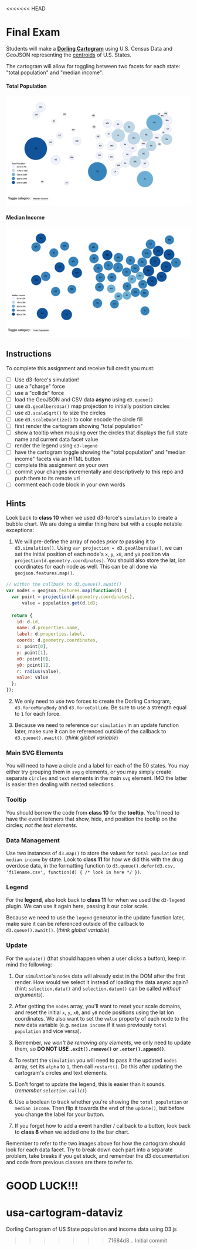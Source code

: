 <<<<<<< HEAD
# Final Exam
Students will make a [**Dorling Cartogram**](http://carto.maps.arcgis.com/apps/StorytellingTextLegend/index.html?appid=b686a7679cb747e9825d1d1bb6b26046) using U.S. Census Data and GeoJSON representing the [centroids](https://en.wikipedia.org/wiki/Centroid) of U.S. States.

The cartogram will allow for toggling between two facets for each state: "total population" and "median income":

#### Total Population
![](img/dorling1.png)

#### Median Income
![](img/dorling2.png)

## Instructions
To complete this assignment and receive full credit you must:
- [ ] Use d3-force's simulation!
- [ ] use a "charge" force
- [ ] use a "collide" force
- [ ] load the GeoJSON and CSV data **async** using `d3.queue()`
- [ ] use `d3.geoAlbersUsa()` map projection to initially position circles
- [ ] use `d3.scaleSqrt()` to size the circles
- [ ] use `d3.scaleQuantize()` to color encode the circle fill
- [ ] first render the cartogram showing "total population"
- [ ] show a tooltip when mousing over the circles that displays the full state name and current data facet value
- [ ] render the legend using `d3-legend`
- [ ] have the cartogram toggle showing the "total population" and "median income" facets via an HTML button
- [ ] complete this assignment on your own
- [ ] commit your changes incrementally and descriptively to this repo and push them to its remote url
- [ ] comment each code block in your own words

## Hints
Look back to **class 10** when we used d3-force's `simulation` to create a bubble chart. We are doing a similar thing here but with a couple notable exceptions:

1. We will pre-define the array of nodes _prior to_ passing it to `d3.simulation()`. Using `var projection = d3.geoAlbersUsa()`, we can set the initial position of each node's `x`, `y`, `x0`, and `y0` position via `projection(d.geometry.coordinates)`. You should also store the lat, lon coordinates for each node as well. This can be all done via `geojson.features.map()`.

  ```js
  // within the callback to d3.queue().await()
  var nodes = geojson.features.map(function(d) {
    var point = projection(d.geometry.coordinates),
        value = population.get(d.id);

    return {
      id: d.id,
      name: d.properties.name,
      label: d.properties.label,
      coords: d.geometry.coordinates,
      x: point[0],
      y: point[1],
      x0: point[0],
      y0: point[1],
      r: radius(value),
      value: value
    };
  });
  ```

2. We only need to use two forces to create the Dorling Cartogram, `d3.forceManyBody` and `d3.forceCollide`. Be sure to use a strength equal to `1` for each force.

3. Because we need to reference our `simulation` in an update function later, make sure it can be referenced outside of the callback to `d3.queue().await()`. (_think global variable_)

### Main SVG Elements
You will need to have a circle and a label for each of the 50 states. You may either try grouping them in `svg` `g` elements, or you may simply create separate `circles` and `text` elements in the main `svg` element. IMO the latter is easier then dealing with nested selections.

### Tooltip
You should borrow the code from **class 10** for the **tooltip**. You'll need to have the event listeners that show, hide, and position the tooltip on the circles; _not the text elements._

### Data Management
Use two instances of `d3.map()` to store the values for `total population` and `median income` by state. Look to **class 11** for how we did this with the drug overdose data, in the formatting function to `d3.queue().defer(d3.csv, 'filename.csv', function(d) { /* look in here */ })`.

### Legend
For the **legend**, also look back to **class 11** for when we used the `d3-legend` plugin. We can use it again here, passing it our color scale.

Because we need to use the `legend` generator in the update function later, make sure it can be referenced outside of the callback to `d3.queue().await()`. (_think global variable_)

### Update
For the `update()` (that should happen when a user clicks a button), keep in mind the following:

1. Our `simulation`'s `nodes` data will already exist in the DOM after the first render. How would we select it instead of loading the data async again? (hint: `selection.data()` and `selection.datum()` can be called _without arguments_).

2. After getting the `nodes` array, you'll want to reset your scale domains, and reset the initial `x`, `y`, `x0`, and `y0` node positions using the lat lon coordinates. We also want to set the `value` property of each node to the new data variable (e.g. `median income` if it was previously `total population` and vice versa).

3. Remember, _we won't be removing any elements_, we only need to update them, so **DO NOT USE `.exit().remove()` or `.enter().append()`**.

4. To restart the `simulation` you will need to pass it the updated `nodes` array, set its `alpha` to `1`, then call `restart()`. Do this after updating the cartogram's circles and text elements.

5. Don't forget to update the legend, this is easier than it sounds. (_remember `selection.call()`_)

6. Use a boolean to track whether you're showing the `total population` or `median income`. Then flip it towards the end of the `update()`, but before you change the label for your button.

7. If you forget how to add a event handler / callback to a button, look back to **class 8** when we added one to the bar chart.

Remember to refer to the two images above for how the cartogram should look for each data facet. Try to break down each part into a separate problem, take breaks if you get stuck, and remember the d3 documentation and code from previous classes are there to refer to.

GOOD LUCK!!!
=======
# usa-cartogram-dataviz
Dorling Cartogram of US State population and income data using D3.js
>>>>>>> 71684d8... Initial commit
